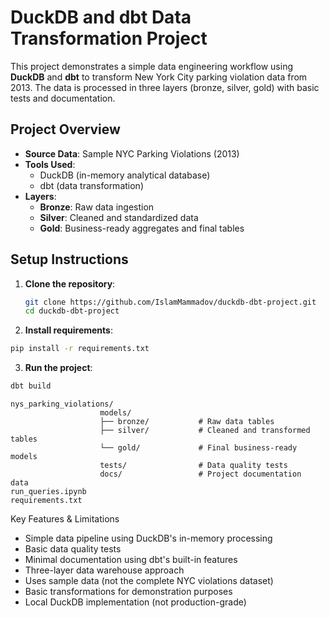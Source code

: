# DuckDB and dbt Data Transformation Project

This project demonstrates a simple data engineering workflow using **DuckDB** and **dbt** to transform New York City parking violation data from 2013. The data is processed in three layers (bronze, silver, gold) with basic tests and documentation.

## Project Overview

- **Source Data**: Sample NYC Parking Violations (2013)
- **Tools Used**:
  - DuckDB (in-memory analytical database)
  - dbt (data transformation)
- **Layers**:
  - **Bronze**: Raw data ingestion
  - **Silver**: Cleaned and standardized data
  - **Gold**: Business-ready aggregates and final tables

## Setup Instructions

1. **Clone the repository**:
   ```bash
   git clone https://github.com/IslamMammadov/duckdb-dbt-project.git
   cd duckdb-dbt-project
   ```
2. **Install requirements**:
```bash
pip install -r requirements.txt
```
3. **Run the project**:
```bash
dbt build
```
```
nys_parking_violations/
                    models/
                    ├── bronze/           # Raw data tables
                    ├── silver/           # Cleaned and transformed tables
                    └── gold/             # Final business-ready models
                    tests/                # Data quality tests
                    docs/                 # Project documentation
data
run_queries.ipynb
requirements.txt
```

Key Features & Limitations
* Simple data pipeline using DuckDB's in-memory processing
* Basic data quality tests
* Minimal documentation using dbt's built-in features
* Three-layer data warehouse approach
* Uses sample data (not the complete NYC violations dataset)
* Basic transformations for demonstration purposes
* Local DuckDB implementation (not production-grade)




